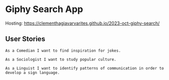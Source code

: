 # Giphy Search App

Hosting: https://clementhagiavarvarites.github.io/2023-oct-giphy-search/

## User Stories

```
As a Comedian I want to find inspiration for jokes.

As a Sociologist I want to study popular culture.

As a Linguist I want to identify patterns of communication in order to develop a sign language.
```
